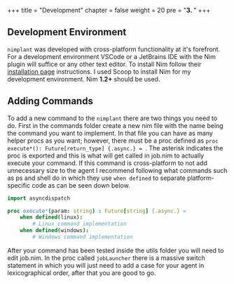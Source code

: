 +++
title = "Development"
chapter = false
weight = 20
pre = "<b>3. </b>"
+++

## Development Environment

`nimplant` was developed with cross-platform functionality at it's forefront. For a development environment VSCode or a JetBrains IDE with the Nim plugin will suffice or any other text editor. To install Nim follow their [installation page](https://nim-lang.org/install.html) instructions. I used Scoop to install Nim for my development environment. Nim **1.2+** should be used.

## Adding Commands

To add a new command to the `nimplant` there are two things you need to do. First in the commands folder create a new nim file with the name being the command you want to implement. In that file you can have as many helper procs as you want; however, there must be a proc defined as `proc execute*(): Future[return_type] {.async.} = `. The asterisk indicates the proc is exported and this is what will get called in job.nim to actually execute your command. If this command is cross-platform to not add unnecessary size to the agent I recommend following what commands such as ps and shell do in which they use `when defined` to separate platform-specific code as can be seen down below.

```nim
import asyncdispatch

proc execute*(param: string) : Future[string] {.async.} = 
    when defined(linux):
        # Linux command implementation
    when defined(windows):
        # Windows command implementation
```

After your command has been tested inside the utils folder you will need to edit job.nim. In the proc called `jobLauncher` there is a massive switch statement in which you will just need to add a case for your agent in lexicographical order, after that you are good to go. 


